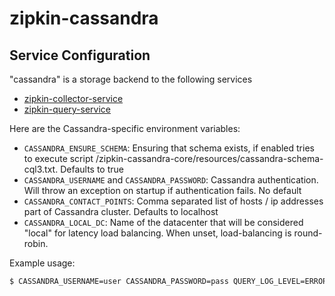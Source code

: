 # zipkin-cassandra

## Service Configuration

"cassandra" is a storage backend to the following services
* [zipkin-collector-service](https://github.com/openzipkin/zipkin/blob/master/zipkin-collector-service/README.md)
* [zipkin-query-service](https://github.com/openzipkin/zipkin/blob/master/zipkin-query-service/README.md)

Here are the Cassandra-specific environment variables:

   * `CASSANDRA_ENSURE_SCHEMA`: Ensuring that schema exists, if enabled tries to execute script /zipkin-cassandra-core/resources/cassandra-schema-cql3.txt. Defaults to true
   * `CASSANDRA_USERNAME` and `CASSANDRA_PASSWORD`: Cassandra authentication. Will throw an exception on startup if authentication fails. No default
   * `CASSANDRA_CONTACT_POINTS`: Comma separated list of hosts / ip addresses part of Cassandra cluster. Defaults to localhost
   * `CASSANDRA_LOCAL_DC`: Name of the datacenter that will be considered "local" for latency load balancing. When unset, load-balancing is round-robin.

Example usage:

```bash
$ CASSANDRA_USERNAME=user CASSANDRA_PASSWORD=pass QUERY_LOG_LEVEL=ERROR ./bin/query cassandra
```
